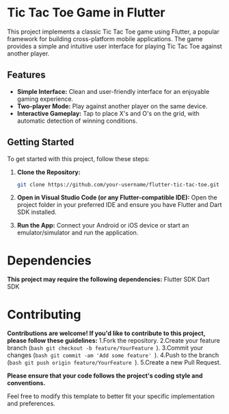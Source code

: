 # Tic Tac Toe Game in Flutter

This project implements a classic Tic Tac Toe game using Flutter, a popular framework for building cross-platform mobile applications. The game provides a simple and intuitive user interface for playing Tic Tac Toe against another player.

## Features

- **Simple Interface:** Clean and user-friendly interface for an enjoyable gaming experience.
- **Two-player Mode:** Play against another player on the same device.
- **Interactive Gameplay:** Tap to place X's and O's on the grid, with automatic detection of winning conditions.

## Getting Started

To get started with this project, follow these steps:

1. **Clone the Repository:** 
   ```bash
   git clone https://github.com/your-username/flutter-tic-tac-toe.git
    ```
2. **Open in Visual Studio Code (or any Flutter-compatible IDE):**
    Open the project folder in your preferred IDE and ensure you have Flutter and Dart SDK installed.

3. **Run the App:**
    Connect your Android or iOS device or start an emulator/simulator and run the application.

# Dependencies

  **This project may require the following dependencies:**
    Flutter SDK
    Dart SDK

# Contributing

  **Contributions are welcome! If you'd like to contribute to this project, please follow these guidelines:**
    1.Fork the repository.
    2.Create your feature branch (```bash git checkout -b feature/YourFeature ```).
    3.Commit your changes (```bash git commit -am 'Add some feature' ```).
    4.Push to the branch (```bash git push origin feature/YourFeature ```).
    5.Create a new Pull Request.

**Please ensure that your code follows the project's coding style and conventions.**

Feel free to modify this template to better fit your specific implementation and preferences.

